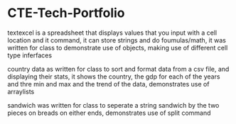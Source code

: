 # CTE-Tech-Portfolio

textexcel is a spreadsheet that displays values that you input with a cell location and it command, it can store strings and do foumulas/math, it was written for class to demonstrate use of objects, making use of different cell type inferfaces  

country data as written for class to sort and format data from a csv file, and displaying their stats, it shows the country, the gdp for each of the years and thre min and max and the trend of the data, demonstrates use of arraylists 

sandwich was written for class to seperate a string sandwich by the two pieces on breads on either ends, demonstrates use of split command 

